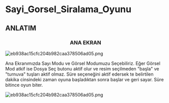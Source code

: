 # Sayi_Gorsel_Siralama_Oyunu

## ANLATIM

<h3 align="center">ANA EKRAN</h3>

<img src="https://www.resimyukle.org/images/2021/04/13/eb938ac15cfc204b982caa378506ad05.png" alt="eb938ac15cfc204b982caa378506ad05.png" border="0">


Ana Ekranımızda Sayı Modu ve Görsel Modumuzu Seçebiliriz. 
Eğer Görsel Mod atkif ise Dosya Seç butonu aktif olur ve resim seçilmeden "başla" ve "turnuva" tuşları aktif olmaz.
Süre seçeneğini aktif edersek te belirtilen dakika cinsindeki zaman oyuna başladıktan sonra başlar ve geri sayar. Süre bitince oyun biter.

<img src="https://www.resimyukle.org/images/2021/04/13/eb938ac15cfc204b982caa378506ad05.png" alt="eb938ac15cfc204b982caa378506ad05.png" border="0">
